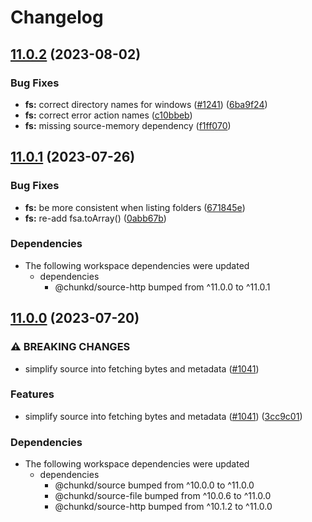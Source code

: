 # Changelog

## [11.0.2](https://github.com/blacha/chunkd/compare/fs-v11.0.1...fs-v11.0.2) (2023-08-02)


### Bug Fixes

* **fs:** correct directory names for windows ([#1241](https://github.com/blacha/chunkd/issues/1241)) ([6ba9f24](https://github.com/blacha/chunkd/commit/6ba9f24c7b7d83927b63651a350f2ca3ec5ed1d5))
* **fs:** correct error action names ([c10bbeb](https://github.com/blacha/chunkd/commit/c10bbebf0ddfae8ca91b5162057a17b3c947f2f6))
* **fs:** missing source-memory dependency ([f1ff070](https://github.com/blacha/chunkd/commit/f1ff0702c0707880c420da67562953dcbee1d0cb))

## [11.0.1](https://github.com/blacha/chunkd/compare/fs-v11.0.0...fs-v11.0.1) (2023-07-26)


### Bug Fixes

* **fs:** be more consistent when listing folders ([671845e](https://github.com/blacha/chunkd/commit/671845e040af451318d822d08e257c028d409081))
* **fs:** re-add fsa.toArray() ([0abb67b](https://github.com/blacha/chunkd/commit/0abb67b5a875931482a9ca2768b8c9d9299bec38))


### Dependencies

* The following workspace dependencies were updated
  * dependencies
    * @chunkd/source-http bumped from ^11.0.0 to ^11.0.1

## [11.0.0](https://github.com/blacha/chunkd/compare/fs-v10.0.9...fs-v11.0.0) (2023-07-20)


### ⚠ BREAKING CHANGES

* simplify source into fetching bytes and metadata ([#1041](https://github.com/blacha/chunkd/issues/1041))

### Features

* simplify source into fetching bytes and metadata ([#1041](https://github.com/blacha/chunkd/issues/1041)) ([3cc9c01](https://github.com/blacha/chunkd/commit/3cc9c0193ebb6b8c704e977f7552544c840e65dd))


### Dependencies

* The following workspace dependencies were updated
  * dependencies
    * @chunkd/source bumped from ^10.0.0 to ^11.0.0
    * @chunkd/source-file bumped from ^10.0.6 to ^11.0.0
    * @chunkd/source-http bumped from ^10.1.2 to ^11.0.0
